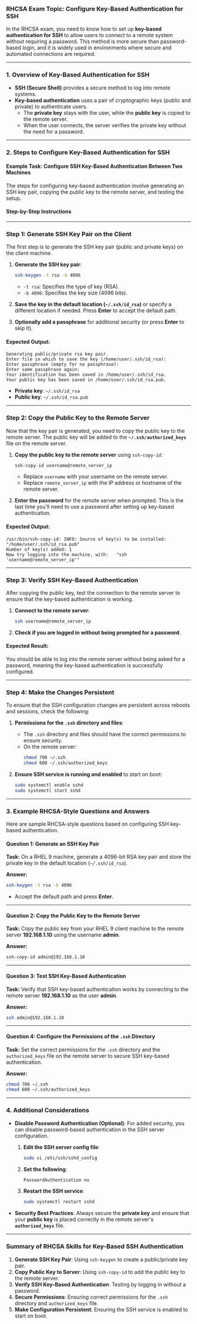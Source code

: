 ### **RHCSA Exam Topic: Configure Key-Based Authentication for SSH**

In the RHCSA exam, you need to know how to set up **key-based authentication for SSH** to allow users to connect to a remote system without requiring a password. This method is more secure than password-based login, and it is widely used in environments where secure and automated connections are required.

---

### **1. Overview of Key-Based Authentication for SSH**

- **SSH (Secure Shell)** provides a secure method to log into remote systems.
- **Key-based authentication** uses a pair of cryptographic keys (public and private) to authenticate users.
  - The **private key** stays with the user, while the **public key** is copied to the remote server.
  - When the user connects, the server verifies the private key without the need for a password.

---

### **2. Steps to Configure Key-Based Authentication for SSH**

#### **Example Task: Configure SSH Key-Based Authentication Between Two Machines**

The steps for configuring key-based authentication involve generating an SSH key pair, copying the public key to the remote server, and testing the setup.

#### **Step-by-Step Instructions**

---

### **Step 1: Generate SSH Key Pair on the Client**

The first step is to generate the SSH key pair (public and private keys) on the client machine.

1. **Generate the SSH key pair**:
   ```bash
   ssh-keygen -t rsa -b 4096
   ```

   - `-t rsa`: Specifies the type of key (RSA).
   - `-b 4096`: Specifies the key size (4096 bits).

2. **Save the key in the default location (`~/.ssh/id_rsa`)** or specify a different location if needed. Press **Enter** to accept the default path.

3. **Optionally add a passphrase** for additional security (or press **Enter** to skip it).

#### **Expected Output**:
```
Generating public/private rsa key pair.
Enter file in which to save the key (/home/user/.ssh/id_rsa):
Enter passphrase (empty for no passphrase):
Enter same passphrase again:
Your identification has been saved in /home/user/.ssh/id_rsa.
Your public key has been saved in /home/user/.ssh/id_rsa.pub.
```

- **Private key**: `~/.ssh/id_rsa`
- **Public key**: `~/.ssh/id_rsa.pub`

---

### **Step 2: Copy the Public Key to the Remote Server**

Now that the key pair is generated, you need to copy the public key to the remote server. The public key will be added to the **`~/.ssh/authorized_keys`** file on the remote server.

1. **Copy the public key to the remote server** using `ssh-copy-id`:
   ```bash
   ssh-copy-id username@remote_server_ip
   ```

   - Replace `username` with your username on the remote server.
   - Replace `remote_server_ip` with the IP address or hostname of the remote server.

2. **Enter the password** for the remote server when prompted. This is the last time you’ll need to use a password after setting up key-based authentication.

#### **Expected Output**:
```
/usr/bin/ssh-copy-id: INFO: Source of key(s) to be installed: "/home/user/.ssh/id_rsa.pub"
Number of key(s) added: 1
Now try logging into the machine, with:   "ssh 'username@remote_server_ip'"
```

---

### **Step 3: Verify SSH Key-Based Authentication**

After copying the public key, test the connection to the remote server to ensure that the key-based authentication is working.

1. **Connect to the remote server**:
   ```bash
   ssh username@remote_server_ip
   ```

2. **Check if you are logged in without being prompted for a password**.

#### **Expected Result**:
You should be able to log into the remote server without being asked for a password, meaning the key-based authentication is successfully configured.

---

### **Step 4: Make the Changes Persistent**

To ensure that the SSH configuration changes are persistent across reboots and sessions, check the following:

1. **Permissions for the `.ssh` directory and files**:
   - The `.ssh` directory and files should have the correct permissions to ensure security.
   - On the remote server:
     ```bash
     chmod 700 ~/.ssh
     chmod 600 ~/.ssh/authorized_keys
     ```

2. **Ensure SSH service is running and enabled** to start on boot:
   ```bash
   sudo systemctl enable sshd
   sudo systemctl start sshd
   ```

---

### **3. Example RHCSA-Style Questions and Answers**

Here are sample RHCSA-style questions based on configuring SSH key-based authentication.

#### **Question 1: Generate an SSH Key Pair**

**Task:** On a RHEL 9 machine, generate a 4096-bit RSA key pair and store the private key in the default location (`~/.ssh/id_rsa`).

**Answer:**

```bash
ssh-keygen -t rsa -b 4096
```
- Accept the default path and press **Enter**.

---

#### **Question 2: Copy the Public Key to the Remote Server**

**Task:** Copy the public key from your RHEL 9 client machine to the remote server **192.168.1.10** using the username **admin**.

**Answer:**

```bash
ssh-copy-id admin@192.168.1.10
```

---

#### **Question 3: Test SSH Key-Based Authentication**

**Task:** Verify that SSH key-based authentication works by connecting to the remote server **192.168.1.10** as the user **admin**.

**Answer:**

```bash
ssh admin@192.168.1.10
```

---

#### **Question 4: Configure the Permissions of the `.ssh` Directory**

**Task:** Set the correct permissions for the `.ssh` directory and the `authorized_keys` file on the remote server to secure SSH key-based authentication.

**Answer:**

```bash
chmod 700 ~/.ssh
chmod 600 ~/.ssh/authorized_keys
```

---

### **4. Additional Considerations**

- **Disable Password Authentication (Optional)**: For added security, you can disable password-based authentication in the SSH server configuration.
  1. **Edit the SSH server config file**:
     ```bash
     sudo vi /etc/ssh/sshd_config
     ```
  2. **Set the following**:
     ```bash
     PasswordAuthentication no
     ```
  3. **Restart the SSH service**:
     ```bash
     sudo systemctl restart sshd
     ```

- **Security Best Practices**: Always secure the **private key** and ensure that your **public key** is placed correctly in the remote server's **`authorized_keys`** file.

---

### **Summary of RHCSA Skills for Key-Based SSH Authentication**

1. **Generate SSH Key Pair**: Using `ssh-keygen` to create a public/private key pair.
2. **Copy Public Key to Server**: Using `ssh-copy-id` to add the public key to the remote server.
3. **Verify SSH Key-Based Authentication**: Testing by logging in without a password.
4. **Secure Permissions**: Ensuring correct permissions for the `.ssh` directory and `authorized_keys` file.
5. **Make Configuration Persistent**: Ensuring the SSH service is enabled to start on boot.

